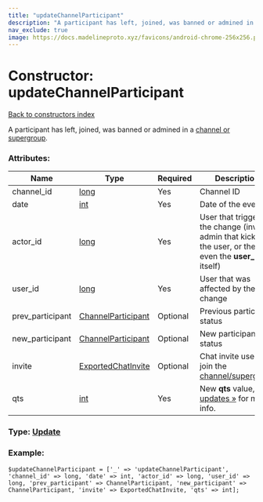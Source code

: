 ```yaml
---
title: "updateChannelParticipant"
description: "A participant has left, joined, was banned or admined in a channel or supergroup."
nav_exclude: true
image: https://docs.madelineproto.xyz/favicons/android-chrome-256x256.png
---
```

# Constructor: updateChannelParticipant  
[Back to constructors index](/API_docs/constructors/index.html)



A participant has left, joined, was banned or admined in a [channel or supergroup](https://core.telegram.org/api/channel).

### Attributes:

| Name     |    Type       | Required | Description |
|----------|---------------|----------|-------------|
|channel\_id|[long](/API_docs/types/long.html) | Yes|Channel ID|
|date|[int](/API_docs/types/int.html) | Yes|Date of the event|
|actor\_id|[long](/API_docs/types/long.html) | Yes|User that triggered the change (inviter, admin that kicked the user, or the even the **user\_id** itself)|
|user\_id|[long](/API_docs/types/long.html) | Yes|User that was affected by the change|
|prev\_participant|[ChannelParticipant](/API_docs/types/ChannelParticipant.html) | Optional|Previous participant status|
|new\_participant|[ChannelParticipant](/API_docs/types/ChannelParticipant.html) | Optional|New participant status|
|invite|[ExportedChatInvite](/API_docs/types/ExportedChatInvite.html) | Optional|Chat invite used to join the [channel/supergroup](https://core.telegram.org/api/channel)|
|qts|[int](/API_docs/types/int.html) | Yes|New **qts** value, see [updates »](https://core.telegram.org/api/updates) for more info.|



### Type: [Update](/API_docs/types/Update.html)


### Example:

```
$updateChannelParticipant = ['_' => 'updateChannelParticipant', 'channel_id' => long, 'date' => int, 'actor_id' => long, 'user_id' => long, 'prev_participant' => ChannelParticipant, 'new_participant' => ChannelParticipant, 'invite' => ExportedChatInvite, 'qts' => int];
```  
